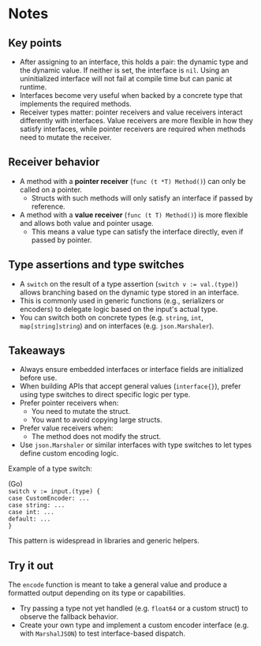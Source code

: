 # Notes

## Key points

- After assigning to an interface, this holds a pair: the dynamic type and the dynamic value. If neither is set, the interface is `nil`. Using an uninitialized interface will not fail at compile time but can panic at runtime. 
- Interfaces become very useful when backed by a concrete type that implements the required methods.
- Receiver types matter: pointer receivers and value receivers interact differently with interfaces. Value receivers are more flexible in how they satisfy interfaces, while pointer receivers are required when methods need to mutate the receiver.

## Receiver behavior

- A method with a **pointer receiver** (`func (t *T) Method()`) can only be called on a pointer.
  - Structs with such methods will only satisfy an interface if passed by reference.
- A method with a **value receiver** (`func (t T) Method()`) is more flexible and allows both value and pointer usage.
  - This means a value type can satisfy the interface directly, even if passed by pointer.

## Type assertions and type switches

- A `switch` on the result of a type assertion (`switch v := val.(type)`) allows branching based on the dynamic type stored in an interface.
- This is commonly used in generic functions (e.g., serializers or encoders) to delegate logic based on the input's actual type.
- You can switch both on concrete types (e.g. `string`, `int`, `map[string]string`) and on interfaces (e.g. `json.Marshaler`).

## Takeaways

- Always ensure embedded interfaces or interface fields are initialized before use.
- When building APIs that accept general values (`interface{}`), prefer using type switches to direct specific logic per type.
- Prefer pointer receivers when:
  - You need to mutate the struct.
  - You want to avoid copying large structs.
- Prefer value receivers when:
  - The method does not modify the struct.
- Use `json.Marshaler` or similar interfaces with type switches to let types define custom encoding logic.

Example of a type switch:

(Go)  
`switch v := input.(type) {`  
`case CustomEncoder: ...`  
`case string: ...`  
`case int: ...`  
`default: ...`  
`}`

This pattern is widespread in libraries and generic helpers.

## Try it out

The `encode` function is meant to take a general value and produce a formatted output depending on its type or capabilities.

- Try passing a type not yet handled (e.g. `float64` or a custom struct) to observe the fallback behavior.
- Create your own type and implement a custom encoder interface (e.g. with `MarshalJSON`) to test interface-based dispatch.


